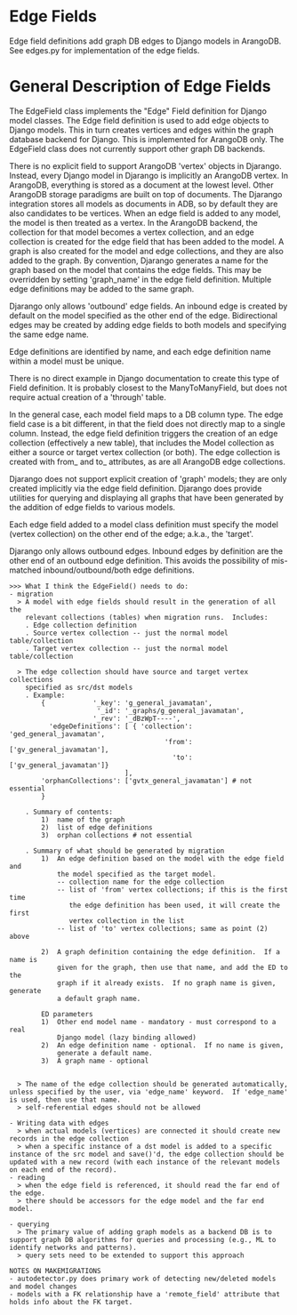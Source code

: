 # Edge Fields
Edge field definitions add graph DB edges to Django models in ArangoDB.
See edges.py for implementation of the edge fields.


# General Description of Edge Fields
The EdgeField class implements the "Edge" Field definition for Django model classes.  The Edge field definition is used to add edge objects to Django models.  This in turn creates vertices and edges within the graph database backend for Django.  This is implemented for ArangoDB only.  The EdgeField class does not currently support other graph DB backends.

There is no explicit field to support ArangoDB 'vertex' objects in Djarango.  Instead, every Django model in Djarango is implicitly an ArangoDB vertex.  In ArangoDB, everything is stored as a document at the lowest level.  Other ArangoDB storage paradigms are built on top of documents.  The Djarango integration stores all models as documents in ADB, so by default they are also candidates to be vertices.  When an edge field is added to any model, the model is then treated as a vertex.  In the ArangoDB backend, the collection for that model becomes a vertex collection, and an edge collection is created for the edge field that has been added to the model.  A graph is also created for the model and edge collections, and they are also added to the graph.  By convention, Djarango generates a name for the graph based on the model that contains the edge fields.  This may be overridden by setting 'graph_name' in the edge field definition.  Multiple edge definitions may be added to the same graph.

Djarango only allows 'outbound' edge fields.  An inbound edge is created by default on the model specified as the other end of the edge.  Bidirectional edges may be created by adding edge fields to both models and specifying the same edge name.

Edge definitions are identified by name, and each edge definition name within a model must be unique.

There is no direct example in Django documentation to create this type of Field definition.  It is probably closest to the ManyToManyField, but does not require actual creation of a 'through' table.

In the general case, each model field maps to a DB column type.  The edge field case is a bit different, in that the field does not directly map to a single column.  Instead, the edge field definition triggers the creation of an edge collection (effectively a new table), that includes the Model collection as either a source or target vertex collection (or both).  The edge collection is created with from_ and to_ attributes, as are all ArangoDB edge collections.

Djarango does not support explicit creation of 'graph' models; they are only created implicitly via the edge field definition.  Djarango does provide utilities for querying and displaying all graphs that have been generated by the addition of edge fields to various models.

Each edge field added to a model class definition must specify the model (vertex collection) on the other end of the edge; a.k.a., the 'target'.

Djarango only allows outbound edges.  Inbound edges by definition are the other end of an outbound edge definition.  This avoids the possibility of mis-matched inbound/outbound/both edge definitions.

    >>> What I think the EdgeField() needs to do:
    - migration
      > A model with edge fields should result in the generation of all the
        relevant collections (tables) when migration runs.  Includes:
        . Edge collection definition
        . Source vertex collection -- just the normal model table/collection
        . Target vertex collection -- just the normal model table/collection

      > The edge collection should have source and target vertex collections
        specified as src/dst models
        . Example:
            {            '_key': 'g_general_javamatan',
                          '_id': '_graphs/g_general_javamatan',
                         '_rev': '_dBzWpT----',
              'edgeDefinitions': [ { 'collection': 'ged_general_javamatan',
                                           'from': ['gv_general_javamatan'],
                                             'to': ['gv_general_javamatan']}
                                 ],
            'orphanCollections': ['gvtx_general_javamatan'] # not essential
            }

        . Summary of contents:
            1)  name of the graph
            2)  list of edge definitions
            3)  orphan collections # not essential

        . Summary of what should be generated by migration
            1)  An edge definition based on the model with the edge field and
                the model specified as the target model.
                -- collection name for the edge collection
                -- list of 'from' vertex collections; if this is the first time
                   the edge definition has been used, it will create the first
                   vertex collection in the list
                -- list of 'to' vertex collections; same as point (2) above

            2)  A graph definition containing the edge definition.  If a name is
                given for the graph, then use that name, and add the ED to the
                graph if it already exists.  If no graph name is given, generate
                a default graph name.

            ED parameters
            1)  Other end model name - mandatory - must correspond to a real
                Django model (lazy binding allowed)
            2)  An edge definition name - optional.  If no name is given,
                generate a default name.
            3)  A graph name - optional


      > The name of the edge collection should be generated automatically, unless specified by the user, via 'edge_name' keyword.  If 'edge_name' is used, then use that name.
      > self-referential edges should not be allowed

    - Writing data with edges
      > when actual models (vertices) are connected it should create new records in the edge collection
      > when a specific instance of a dst model is added to a specific instance of the src model and save()'d, the edge collection should be updated with a new record (with each instance of the relevant models on each end of the record).
    - reading
      > when the edge field is referenced, it should read the far end of the edge.
      > there should be accessors for the edge model and the far end model.

    - querying
      > The primary value of adding graph models as a backend DB is to support graph DB algorithms for queries and processing (e.g., ML to identify networks and patterns).
      > query sets need to be extended to support this approach

    NOTES ON MAKEMIGRATIONS
    - autodetector.py does primary work of detecting new/deleted models and model changes
    - models with a FK relationship have a 'remote_field' attribute that holds info about the FK target.

